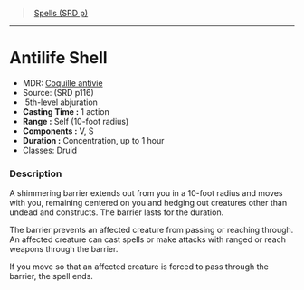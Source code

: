 ﻿---
!Spell
Family: SpellVO
Level: 5
Type: abjuration
CastingTime: 1 action
Range: Self (10-foot radius)
Components: V, S
Duration: Concentration, up to 1 hour
Classes: Druid
Id: spells_vo.md#antilife-shell
ParentLink: spells_vo.md#spells-srd-p
Name: Antilife Shell
ParentName: Spells (SRD p)
NameLevel: 1
AltName: '[Coquille antivie](hd_spells_coquille_antivie.md)'
Source: (SRD p116)
Attributes: {}
---
> [Spells (SRD p)](srd_spells.md)

---

# Antilife Shell

- MDR: [Coquille antivie](hd_spells_coquille_antivie.md)
- Source: (SRD p116)
-  5th-level abjuration
- **Casting Time :** 1 action
- **Range :** Self (10-foot radius)
- **Components :** V, S
- **Duration :** Concentration, up to 1 hour
- Classes: Druid

### Description

A shimmering barrier extends out from you in a 10-foot radius and moves with you, remaining centered on you and hedging out creatures other than undead and constructs. The barrier lasts for the duration.

The barrier prevents an affected creature from passing or reaching through. An affected creature can cast spells or make attacks with ranged or reach weapons through the barrier.

If you move so that an affected creature is forced to pass through the barrier, the spell ends.

